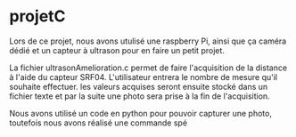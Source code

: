 # projetC
Lors de ce projet, nous avons utulisé une raspberry Pi, ainsi que ça caméra dédié et un capteur à ultrason pour en faire un petit projet.


La fichier ultrasonAmelioration.c permet de faire l'acquisition de la distance à l'aide du capteur SRF04. L'utilisateur entrera le nombre de mesure
qu'il souhaite effectuer. les valeurs acquises seront ensuite stocké dans un fichier texte et par la suite une photo sera prise à la fin de l'acquisition.

Nous avons utilisé un code en python pour pouvoir capturer une photo, toutefois nous avons réalisé une commande spé
